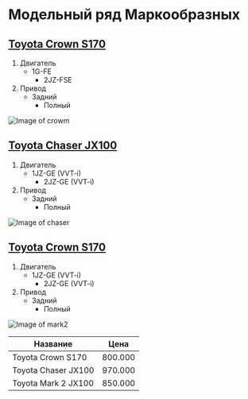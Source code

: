 # Модельный ряд Маркообразных
## [Toyota Crown S170](https://auto.drom.ru/blagoveshchensk/toyota/crown/811034303.html "Необязательная подсказка, выводится при наведении курсора мыши")
1. Двигатель 
   - 1G-FE
	 - 2JZ-FSE
2. Привод
   - Задний
	 - Полный



![Image of crowm](https://s12.auto.drom.ru/photo/v2/gcc62flX-CuikNR6b7YkihhcC89atn17I9g5-i2AwqYKwdAx0kaaxtX-YKeRaFk2rpt3BlH9WxP7StG2/gen1200.jpg)
    
## [Toyota Chaser JX100](https://auto.drom.ru/vladivostok/toyota/chaser/340038680.html "Необязательная подсказка, выводится при наведении курсора мыши")
1. Двигатель 
   - 1JZ-GE (VVT-i)
	 - 2JZ-GE (VVT-i) 
2. Привод
   - Задний
	 - Полный


![Image of chaser](https://s12.auto.drom.ru/photo/v2/Wi6ViHdAdGsLonK2YRRqaUfXjMP7eXtprMMQMCIkeAGINA9VBdEDK_jbhy1CjvaHqyXFmzO8UqvKqHci/gen1200.jpg)

## [Toyota Crown S170](https://auto.drom.ru/blagoveshchensk/toyota/crown/811034303.html "Необязательная подсказка, выводится при наведении курсора мыши")
1. Двигатель 
   - 1JZ-GE (VVT-i)
	 - 2JZ-GE (VVT-i) 
2. Привод
   - Задний
	 - Полный
  

![Image of mark2](https://s12.auto.drom.ru/photo/v2/B2r8SgMFm6_1FmhwVkc-ae-EPqPlUbsDwWTEG_3hvxPFUHX6ZWnhxY9WNMZDXuXxDbqOWCOeAlb5lwfB/gen1200.jpg)

Название| Цена
 ------------ | -------------
Toyota Crown S170| 800.000
Toyota Chaser JX100| 970.000
Toyota Mark 2 JX100| 850.000
